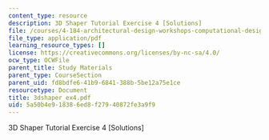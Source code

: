 ```yaml
---
content_type: resource
description: 3D Shaper Tutorial Exercise 4 [Solutions]
file: /courses/4-184-architectural-design-workshops-computational-design-for-housing-spring-2002/5a50b4e918386ed8f27940872fe3a9f9_3dshaper_ex4.pdf
file_type: application/pdf
learning_resource_types: []
license: https://creativecommons.org/licenses/by-nc-sa/4.0/
ocw_type: OCWFile
parent_title: Study Materials
parent_type: CourseSection
parent_uid: fd8bdfe6-41b9-6841-388b-5be12a75e1ce
resourcetype: Document
title: 3dshaper_ex4.pdf
uid: 5a50b4e9-1838-6ed8-f279-40872fe3a9f9
---
```

3D Shaper Tutorial Exercise 4 [Solutions]